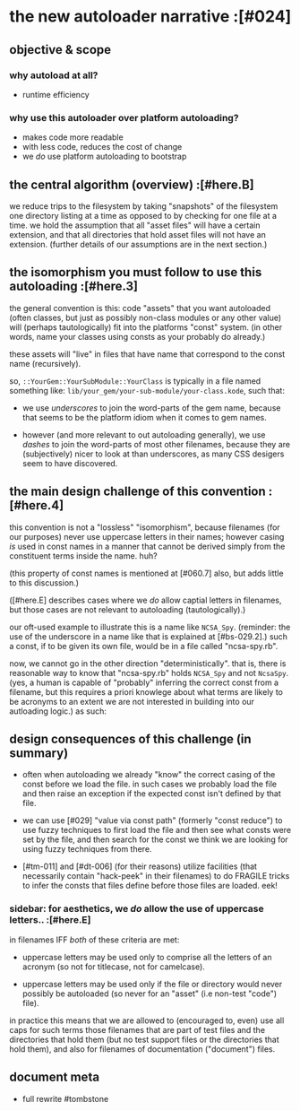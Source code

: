 # the new autoloader narrative :[#024]

## objective & scope

### why autoload at all?

  - runtime efficiency



### why use this autoloader over platform autoloading?

  - makes code more readable
  - with less code, reduces the cost of change
  - we *do* use platform autoloading to bootstrap




## the central algorithm (overview) :[#here.B]

we reduce trips to the filesystem by taking "snapshots" of the filesystem
one directory listing at a time as opposed to by checking for one file
at a time. we hold the assumption that all "asset files" will have a
certain extension, and that all directories that hold asset files will
not have an extension. (further details of our assumptions are in the
next section.)




## the isomorphism you must follow to use this autoloading :[#here.3]

the general convention is this: code "assets" that you want autoloaded
(often classes, but just as possibly non-class modules or any other value)
will (perhaps tautologically) fit into the platforms "const" system.
(in other words, name your classes using consts as your probably do
already.)

these assets will "live" in files that have name that correspond
to the const name (recursively).

so, `::YourGem::YourSubModule::YourClass` is typically in a file named
something like: `lib/your_gem/your-sub-module/your-class.kode`, such that:

  - we use *underscores* to join the word-parts of the gem name, because
    that seems to be the platform idiom when it comes to gem names.

  - however (and more relevant to out autoloading generally), we use
    *dashes* to join the word-parts of most other filenames,
    because they are (subjectively) nicer to look at than underscores,
    as many CSS desigers seem to have discovered.




## the main design challenge of this convention :[#here.4]

this convention is not a "lossless" "isomorphism", because filenames
(for our purposes) never use uppercase letters in their names; however
casing *is* used in const names in a manner that cannot be derived
simply from the constituent terms inside the name. huh?

(this property of const names is mentioned at [#060.7] also, but
adds little to this discussion.)

([#here.E] describes cases where we *do* allow captial letters in filenames,
but those cases are not relevant to autoloading (tautologically).)

our oft-used example to illustrate this is a name like `NCSA_Spy`.
(reminder: the use of the underscore in a name like that is explained
at [#bs-029.2].) such a const, if to be given its own file, would be
in a file called "ncsa-spy.rb".

now, we cannot go in the other direction "deterministically". that is,
there is reasonable way to know that "ncsa-spy.rb" holds `NCSA_Spy`
and not `NcsaSpy`. (yes, a human is capable of "probably" inferring
the correct const from a filename, but this requires a priori knowlege
about what terms are likely to be acronyms to an extent we are not
interested in building into our autloading logic.) as such:




## design consequences of this challenge (in summary)

  - often when autoloading we already "know" the correct casing of
    the const before we load the file. in such cases we probably load
    the file and then raise an exception if the expected const isn't
    defined by that file.

  - we can use [#029] "value via const path" (formerly "const reduce")
    to use fuzzy techniques to first load the file and then see what
    consts were set by the file, and then search for the const we think
    we are looking for using fuzzy techniques from there.

  - [#tm-011] and [#dt-006]  (for their reasons) utilize facilities
    (that necessarily contain "hack-peek" in their filenames) to do
    FRAGILE tricks to infer the consts that files define before those
    files are loaded. eek!




### sidebar: for aesthetics, we *do* allow the use of uppercase letters.. :[#here.E]

in filenames IFF *both* of these criteria are met:

  - uppercase letters may be used only to comprise all the letters
    of an acronym (so not for titlecase, not for camelcase).

  - uppercase letters may be used only if the file or directory would
    never possibly be autoloaded (so never for an "asset" (i.e non-test
    "code") file).

in practice this means that we are allowed to (encouraged to, even) use
all caps for such terms those filenames that are part of test files and the
directories that hold them (but no test support files or the directories
that hold them), and also for filenames of documentation ("document") files.



## document meta

  - full rewrite #tombstone
